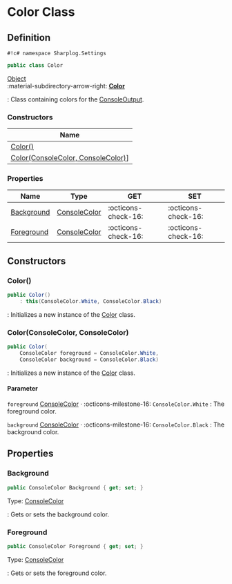 # Color Class

## Definition

`#!c# namespace Sharplog.Settings`

``` c#
public class Color
```

[Object](https://docs.microsoft.com/en-us/dotnet/api/system.object)<br>
:material-subdirectory-arrow-right: [**Color**](./)

:   Class containing colors for the [ConsoleOutput](../../Outputs/ConsoleOutput.md).

### Constructors

| Name                                                                  |
| --------------------------------------------------------------------- |
| [Color()](#color)                                                     |
| [Color(ConsoleColor, ConsoleColor)](#colorconsolecolor-consolecolor)] |

### Properties

| Name                      | Type                                                                            | GET                 | SET                 |
| ------------------------- | ------------------------------------------------------------------------------- | ------------------- | ------------------- |
| [Background](#background) | [ConsoleColor](https://docs.microsoft.com/en-us/dotnet/api/system.consolecolor) | :octicons-check-16: | :octicons-check-16: |
| [Foreground](#foreground) | [ConsoleColor](https://docs.microsoft.com/en-us/dotnet/api/system.consolecolor) | :octicons-check-16: | :octicons-check-16: |

## Constructors

### Color()

```c#
public Color()
    : this(ConsoleColor.White, ConsoleColor.Black)
```

:   Initializes a new instance of the [Color](./) class.

### Color(ConsoleColor, ConsoleColor)

```c#
public Color(
    ConsoleColor foreground = ConsoleColor.White, 
    ConsoleColor background = ConsoleColor.Black)
```

:   Initializes a new instance of the [Color](./) class.

#### Parameter

`foreground` [ConsoleColor](https://docs.microsoft.com/en-us/dotnet/api/system.consolecolor) · :octicons-milestone-16: `ConsoleColor.White`
:   The foreground color.

`background` [ConsoleColor](https://docs.microsoft.com/en-us/dotnet/api/system.consolecolor) · :octicons-milestone-16: `ConsoleColor.Black`
:   The background color.

## Properties

### Background

```c#
public ConsoleColor Background { get; set; }
```

Type: [ConsoleColor](https://docs.microsoft.com/en-us/dotnet/api/system.consolecolor)

:   Gets or sets the background color.

### Foreground

```c#
public ConsoleColor Foreground { get; set; }
```

Type: [ConsoleColor](https://docs.microsoft.com/en-us/dotnet/api/system.consolecolor)

:   Gets or sets the foreground color.
